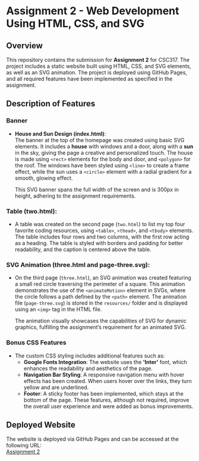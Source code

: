 # Assignment 2 - Web Development Using HTML, CSS, and SVG

## Overview
This repository contains the submission for **Assignment 2** for CSC317. The project includes a static website built using HTML, CSS, and SVG elements, as well as an SVG animation. The project is deployed using GitHub Pages, and all required features have been implemented as specified in the assignment.

## Description of Features

### **Banner**
- **House and Sun Design (index.html)**:  
  The banner at the top of the homepage was created using basic SVG elements. It includes a **house** with windows and a door, along with a **sun** in the sky, giving the page a creative and personalized touch. The house is made using `<rect>` elements for the body and door, and `<polygon>` for the roof. The windows have been styled using `<line>` to create a frame effect, while the sun uses a `<circle>` element with a radial gradient for a smooth, glowing effect.
  
  This SVG banner spans the full width of the screen and is 300px in height, adhering to the assignment requirements.

### **Table (two.html)**:
- A table was created on the second page (`two.html`) to list my top four favorite coding resources, using `<table>`, `<thead>`, and `<tbody>` elements. The table includes four rows and two columns, with the first row acting as a heading. The table is styled with borders and padding for better readability, and the caption is centered above the table.

### **SVG Animation (three.html and page-three.svg)**:
- On the third page (`three.html`), an SVG animation was created featuring a small red circle traversing the perimeter of a square. This animation demonstrates the use of the `<animateMotion>` element in SVGs, where the circle follows a path defined by the `<path>` element. The animation file (`page-three.svg`) is stored in the `resources/` folder and is displayed using an `<img>` tag in the HTML file.
  
  The animation visually showcases the capabilities of SVG for dynamic graphics, fulfilling the assignment’s requirement for an animated SVG.
  
### **Bonus CSS Features**
- The custom CSS styling includes additional features such as:
  - **Google Fonts Integration**: The website uses the **'Inter'** font, which enhances the readability and aesthetics of the page.
  - **Navigation Bar Styling**: A responsive navigation menu with hover effects has been created. When users hover over the links, they turn yellow and are underlined.
  - **Footer**: A sticky footer has been implemented, which stays at the bottom of the page.
  These features, although not required, improve the overall user experience and were added as bonus improvements.


## Deployed Website
The website is deployed via GitHub Pages and can be accessed at the following URL:  
[Assignment 2](https://meet270504.github.io/assignment-2-repo/)


